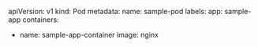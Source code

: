 apiVersion: v1
kind: Pod
metadata:
  name: sample-pod
  labels:
    app: sample-app
containers:
  - name: sample-app-container
    image: nginx

